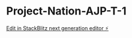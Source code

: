 # Project-Nation-AJP-T-1

[Edit in StackBlitz next generation editor ⚡️](https://stackblitz.com/~/github.com/Laalang/Project-Nation-AJP-T-1)